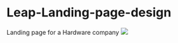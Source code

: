 # Leap-Landing-page-design
Landing page for a Hardware company
<img src = "Screenshot 2021-07-09 at 17-00-37 Leap Buy Desktop, Laptop with 25% Discount Free Shipping">

